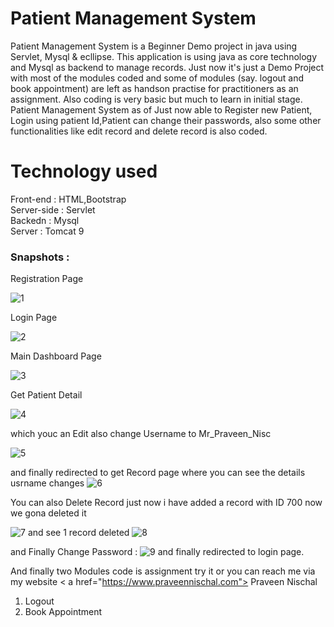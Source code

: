 <h1> Patient Management System</h1>
Patient Management System is a Beginner Demo project in java using Servlet, Mysql & ecllipse. This application is using java as core technology and Mysql as backend to manage records. Just now it's just  a Demo Project with most of the modules coded and some of modules (say. logout and book appointment) are left as handson practise for practitioners as an assignment. Also coding is very basic but much to learn in initial stage.
Patient Management System as of Just now able to Register new Patient, Login using patient Id,Patient can change their passwords, also  some other functionalities like edit record and delete record is also coded. 


<h1> Technology used </h1>
Front-end : HTML,Bootstrap <br>
Server-side : Servlet <br>
Backedn : Mysql <br>
Server : Tomcat 9 <br>

<h3> Snapshots :</h3>
Registration Page

![1](https://github.com/Praveen-nischal4/PatientManagementSystem/assets/113875949/fd649e82-a4bc-45af-b2f7-ff540dff4faf)

Login Page

![2](https://github.com/Praveen-nischal4/PatientManagementSystem/assets/113875949/5d5adfec-a48e-4e2d-843e-2b5490cd2927)

Main Dashboard Page

![3](https://github.com/Praveen-nischal4/PatientManagementSystem/assets/113875949/3a3abaeb-9c65-4878-ab58-19c99872a9fd)

Get Patient Detail 

![4](https://github.com/Praveen-nischal4/PatientManagementSystem/assets/113875949/76bd79db-1b87-496c-8bfe-5a1f809f33c4)

which youc an Edit also  change Username to Mr_Praveen_Nisc

![5](https://github.com/Praveen-nischal4/PatientManagementSystem/assets/113875949/6c14aad6-6066-4493-8096-72961f5dcbd6)

and finally redirected to get Record page where you can see the details usrname changes
![6](https://github.com/Praveen-nischal4/PatientManagementSystem/assets/113875949/c3f65139-0cbc-4e9d-8805-fa7d25a2b7e4)

You can also Delete Record
just now i have added a record with ID 700 
now we gona deleted it 


![7](https://github.com/Praveen-nischal4/PatientManagementSystem/assets/113875949/5e6ed925-d6f2-4f24-829b-f95f827d42db)
and see 1 record deleted 
![8](https://github.com/Praveen-nischal4/PatientManagementSystem/assets/113875949/1cc4fad6-d4ff-4dec-afe6-460fb26db2f7)

and Finally Change Password :
![9](https://github.com/Praveen-nischal4/PatientManagementSystem/assets/113875949/9d813dcd-2027-4fa2-959b-e18c0d509b97)
and finally redirected to login page.

And finally two Modules code is assignment try it or you can reach me via my website 
< a href="https://www.praveennischal.com"> Praveen Nischal </a>
<ol>
  <li> Logout</li>
  <li> Book Appointment </li>
</ol>
